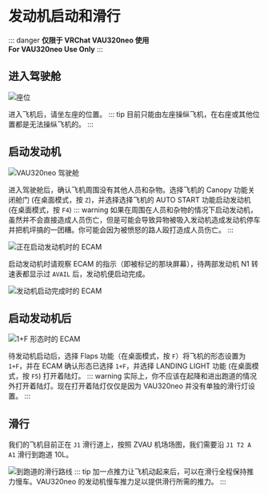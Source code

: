 # 发动机启动和滑行
::: danger
**仅限于 VRChat VAU320neo 使用**  
**For VAU320neo Use Only**
:::
## 进入驾驶舱
![座位](/v320neo/guide/enter-seat.webp)

进入飞机后，请坐左座的位置。
::: tip
目前只能由左座操纵飞机，在右座或其他位置都是无法操纵飞机的。
:::
## 启动发动机
![VAU320neo 驾驶舱](/v320neo/guide/cockpit.webp)

进入驾驶舱后，确认飞机周围没有其他人员和杂物。选择飞机的 Canopy 功能关闭舱门 (在桌面模式，按 `Z`)，并选择选择飞机的 AUTO START 功能启动发动机 (在桌面模式，按 `F4`)
::: warning
如果在周围在人员和杂物的情况下启动发动机，虽然并不会直接造成人员伤亡，但是可能会导致异物被吸入发动机造成发动机停车并把机坪搞的一团糟。你可能会因为被愤怒的路人殴打造成人员伤亡。
:::

![正在启动发动机时的 ECAM](/v320neo/guide/ecam-starting-engine.webp)

启动发动机时请观察 ECAM 的指示（即被标记的那块屏幕），待两部发动机 N1 转速表都显示过 `AVAIL` 后，发动机便启动完成。

![发动机启动完成时的 ECAM](/v320neo/guide/ecam-engine-started.webp)
## 启动发动机后
![1+F 形态时的 ECAM](/v320neo/guide/ecam-after-started-flaps.webp)

待发动机启动后，选择 Flaps 功能（在桌面模式，按 `F`）将飞机的形态设置为 `1+F`，并在 ECAM 确认形态已选择 `1+F`，并选择 LANDING LIGHT 功能 (在桌面模式，按 `F5`) 打开着陆灯。
::: warning
实际上，你不应该在起降和进出跑道的情况外打开着陆灯。现在打开着陆灯仅仅是因为 VAU320neo 并没有单独的滑行灯设置。
:::
## 滑行
我们的飞机目前正在 `J1` 滑行道上，按照 ZVAU 机场场图，我们需要沿 `J1 T2 A A1` 滑行到跑道 10L。

![到跑道的滑行路线](/v320neo/guide/taxi-to-10L.webp)
::: tip
加一点推力让飞机动起来后，可以在滑行全程保持推力慢车。VAU320neo 的发动机慢车推力足以提供滑行所需的推力。
:::